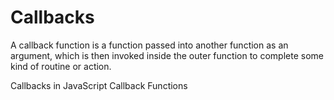 # Callbacks

A callback function is a function passed into another function as an argument, which is then invoked inside the outer function to complete some kind of routine or action.

<BadgeLink colorScheme='yellow' badgeText='Read' href='https://javascript.info/callbacks'>Callbacks in JavaScript</BadgeLink>
<BadgeLink colorScheme='yellow' badgeText='Read' href='https://developer.mozilla.org/en-US/docs/Glossary/Callback_function'>Callback Functions</BadgeLink>

